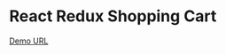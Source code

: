 # React Redux Shopping Cart

[Demo URL](https://himangshum17-react-redux-shopping-cart.netlify.app/)
